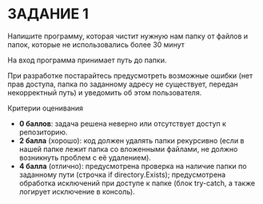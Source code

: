 # ЗАДАНИЕ 1

Напишите программу, которая чистит нужную нам папку от файлов и папок, которые не использовались более 30 минут

На вход программа принимает путь до папки.

При разработке постарайтесь предусмотреть возможные ошибки (нет прав доступа, папка по заданному адресу не существует,
передан некорректный путь) и уведомить об этом пользователя.

Критерии оценивания

- **0 баллов**: задача решена неверно или отсутствует доступ к репозиторию.
- **2 балла** (хорошо): код должен удалять папки рекурсивно (если в нашей папке лежит папка со вложенными файлами, не
  должно возникнуть проблем с её удалением).
- **4 балла** (отлично): предусмотрена проверка на наличие папки по заданному пути (строчка if directory.Exists);
  предусмотрена обработка исключений при доступе к папке (блок try-catch, а также логирует исключение в консоль).

